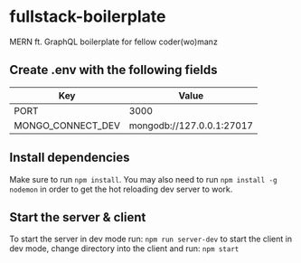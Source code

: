 # fullstack-boilerplate
MERN ft. GraphQL boilerplate for fellow coder(wo)manz

## Create .env with the following fields
|Key | Value|
|-------- | -----|
|PORT | 3000|
|MONGO_CONNECT_DEV | mongodb://127.0.0.1:27017|

## Install dependencies
Make sure to run `npm install`.  You may also need to run `npm install -g nodemon` in order to get the hot reloading dev server to work.

## Start the server & client
To start the server in dev mode run: `npm run server-dev`
to start the client in dev mode, change directory into the client and run: `npm start`

